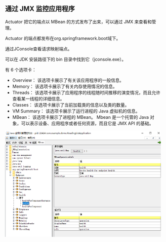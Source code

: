 ## 通过 JMX 监控应用程序

Actuator 把它的端点以 MBean 的方式发布了出来，可以通过
 JMX 来查看和管理。

Actuator 的端点都发布在org.springframework.boot域下。

通过JConsole查看请求映射端点。

可以在 JDK 安装路径下的 bin 目录中找到它（jconsole.exe）。

有 6 个选项卡：

- Overview：
  该选项卡展示了有关该应用程序的一般信息。
- Memory：
  该选项卡展示了有关内存使用情况的信息。
- Threads：
  该选项卡展示了应用程序的线程随时间推移的演变情况，而且允许查看某一线程的详细信息。
- Classes：
  该选项卡展示了当前加载类的信息以及类的数量。
- VM Summary：
  该选项卡展示了运行进程的 Java 虚拟机的信息。
- MBean：
  该选项卡展示了进程的 MBean。
  Mbean 是一个托管的 Java 对象，可以表示设备、应用程序或者任何资源，而且它是 JMX API 的基础。

![1562585869295](assets/1562585869295.png)



